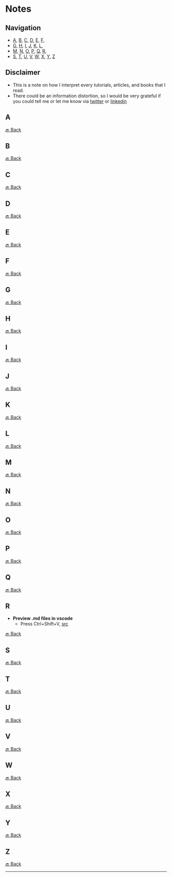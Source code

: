 # Notes


## Navigation

+ [A](#a), [B](#b), [C](#c), [D](#d), [E](#e), [F](#f),
+ [G](#g), [H](#h), [I](#i), [J](#j), [K](#k), [L](#l),
+ [M](#m), [N](#n), [O](#o), [P](#p), [Q](#q), [R](#r),
+ [S](#s), [T](#t), [U](#u), [V](#v), [W](#w), [X](#x), [Y](#y), [Z](#z)

## Disclaimer
+ This is a note on how I interpret every tutorials, articles, and books that I read.
+ There could be an information distortion, so I would be very grateful if you could tell me or let me know via [twitter](https://twitter.com/lexms_) or [linkedin](https://www.linkedin.com/in/lexms/)

## A

[🔙 Back](#navigation)

## B

[🔙 Back](#navigation)

## C

[🔙 Back](#navigation)

## D

[🔙 Back](#navigation)

## E

[🔙 Back](#navigation)

## F
  
[🔙 Back](#navigation)

## G

[🔙 Back](#navigation)

## H

[🔙 Back](#navigation)

## I

[🔙 Back](#navigation)

## J

  
[🔙 Back](#navigation)

## K

[🔙 Back](#navigation)

## L

[🔙 Back](#navigation)

## M

[🔙 Back](#navigation)

## N

[🔙 Back](#navigation)

## O

[🔙 Back](#navigation)

## P

[🔙 Back](#navigation)

## Q

[🔙 Back](#navigation)

## R
+ **Preview .md files in vscode**
    - Press Ctrl+Shift+V, [src](https://code.visualstudio.com/docs/languages/markdown#:~:text=Markdown%20preview&text=To%20switch%20between%20views%2C%20press,with%20a%20very%20simple%20file.)


[🔙 Back](#navigation)

## S

[🔙 Back](#navigation)

## T

[🔙 Back](#navigation)

## U

[🔙 Back](#navigation)

## V

[🔙 Back](#navigation)

## W

[🔙 Back](#navigation)

## X

[🔙 Back](#navigation)

## Y

[🔙 Back](#navigation)

## Z

[🔙 Back](#navigation)

----



